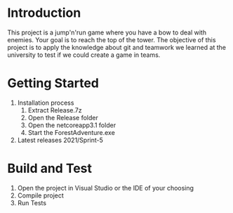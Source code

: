 # Introduction 

This project is a jump'n'run game where you have a bow to deal with enemies. Your goal is to reach the top of the tower.
The objective of this project is to apply the knowledge about git and teamwork we learned at the university to test if we could create a game in teams.

# Getting Started

1.	Installation process
    1) Extract Release.7z
    2) Open the Release folder
    3) Open the netcoreapp3.1 folder
    4) Start the ForestAdventure.exe
2.	Latest releases
    2021/Sprint-5

# Build and Test

1. Open the project in Visual Studio or the IDE of your choosing
2. Compile project
3. Run Tests